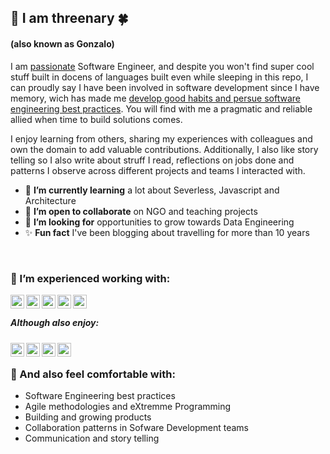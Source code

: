 
## 👋 I am threenary 🍀
#### (also known as Gonzalo)
I am [passionate](https://www.wordnik.com/words/passionate) Software Engineer, and despite you won't find super cool stuff built in docens of languages built even while sleeping in this repo, I can proudly say I have been involved in software development since I have memory, wich has made me [develop good habits and persue software engineering best practices](https://www.goodreads.com/quotes/532211-i-m-not-a-great-programmer-i-m-just-a-good-programmer). You will find with me a pragmatic and reliable allied when time to build solutions comes.

I enjoy learning from others, sharing my experiences with colleagues and own the domain to add valuable contributions. Additionally, I also like story telling so I also write about struff I read, reflections on jobs done and patterns I observe across different projects and teams I interacted with.

- :seedling: __I’m currently learning__ a lot about Severless, Javascript and Architecture
- :construction_worker: __I’m open to collaborate__ on NGO and teaching projects
- :goal_net: __I’m looking for__ opportunities to grow towards Data Engineering
- :sparkles: __Fun fact__ I've been blogging about travelling for more than 10 years
<br>

### 🔭 I’m experienced working with: 
[<img align="left" alt="Java" width="22px" src="https://cdn.jsdelivr.net/npm/simple-icons@3.13.0/icons/java.svg" />][java]
[<img align="left" alt="Spring" width="22px" src="https://cdn.jsdelivr.net/npm/simple-icons@3.13.0/icons/spring.svg" />][spring]
[<img align="left" alt="Typescript" width="22px" src="https://cdn.jsdelivr.net/npm/simple-icons@3.13.0/icons/typescript.svg" />][typescript]
[<img align="left" alt="Azure Functions" width="22px" src="https://cdn.jsdelivr.net/npm/simple-icons@3.13.0/icons/azurefunctions.svg" />][azurefunctions]
[<img align="left" alt="Terraform" width="22px" src="https://cdn.jsdelivr.net/npm/simple-icons@3.13.0/icons/terraform.svg" />][terraform]

[java]: https://adoptopenjdk.net/
[spring]: https://spring.io/
[typescript]: https://www.typescriptlang.org/
[azurefunctions]: https://azure.microsoft.com/en-us/services/functions/
[terraform]: https://www.terraform.io/
<br>

##### Although also enjoy:
[<img align="left" alt="JavaScript" width="22px" src="https://cdn.jsdelivr.net/npm/simple-icons@3.13.0/icons/javascript.svg"/>][javascript]
[<img align="left" alt="Clojure" width="22px" src="https://cdn.jsdelivr.net/npm/simple-icons@3.13.0/icons/clojure.svg"/>][clojure]
[<img align="left" alt="Haskell" width="22px" src="https://cdn.jsdelivr.net/npm/simple-icons@3.13.0/icons/haskell.svg"/>][haskell]
[<img align="left" alt="Kafka" width="22px" src="https://cdn.jsdelivr.net/npm/simple-icons@3.13.0/icons/apachekafka.svg"/>][kafka]

[kafka]: https://kafka.apache.org/
[clojure]: https://clojure.org/
[haskell]: https://www.haskell.org/
[javascript]: https://developer.mozilla.org/en-US/docs/Web/javascript
<br>

### 💬 And also feel comfortable with: 
- Software Engineering best practices
- Agile methodologies and eXtremme Programming
- Building and growing products
- Collaboration patterns in Sofware Development teams
- Communication and story telling
<br>
